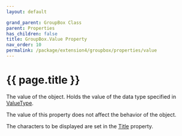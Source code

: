 ```yaml
---
layout: default

grand_parent: GroupBox Class
parent: Properties
has_children: false
title: GroupBox.Value Property
nav_order: 10
permalink: /package/extension4/groupbox/properties/value
---
```

# {{ page.title }}

The value of the object. Holds the value of the data type specified in <a href="/package/system/object/properties/valuetype">ValueType</a>.

The value of this property does not affect the behavior of the object.

The characters to be displayed are set in the <a href="/package/extension4/groupbox/properties/title">Title</a> property.
